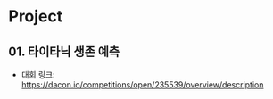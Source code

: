 # Project
## 01. 타이타닉 생존 예측 
- 대회 링크: https://dacon.io/competitions/open/235539/overview/description
